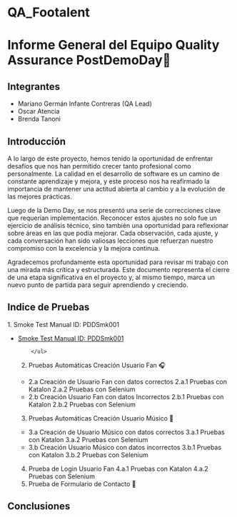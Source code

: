 # QA_Footalent

<h1>Informe General del Equipo Quality Assurance  PostDemoDay🎼</h1>

<div><h2>Integrantes</h2>
<ul>
    <li>Mariano Germán Infante Contreras (QA Lead)</li>
    <li>Oscar Atencia</li>
    <li>Brenda Tanoni</li>
</ul>
</div>
<div>
    <h2>Introducción</h2>
    <p>A lo largo de este proyecto, hemos tenido la oportunidad de enfrentar desafíos que nos han permitido crecer tanto profesional como personalmente. La calidad en el desarrollo de software es un camino de constante aprendizaje y mejora, y este proceso nos ha reafirmado la importancia de mantener una actitud abierta al cambio y a la evolución de las mejores prácticas.</p>
    <p>Luego de la Demo Day, se nos presentó una serie de correcciones clave que requerían implementación. Reconocer estos ajustes no solo fue un ejercicio de análisis técnico, sino también una oportunidad para reflexionar sobre áreas en las que podía mejorar. Cada observación, cada ajuste, y cada conversación han sido valiosas lecciones que refuerzan nuestro compromiso con la excelencia y la mejora continua.</p>
    <p>Agradecemos profundamente esta oportunidad para revisar mi trabajo con una mirada más crítica y estructurada. Este documento representa el cierre de una etapa significativa en el proyecto y, al mismo tiempo, marca un nuevo punto de partida para seguir aprendiendo y creciendo. </p>
</div>
<div>
    <h2>Indice de Pruebas</h2>
    <div>
 1. Smoke Test Manual ID: PDDSmk001 
  <ul>
            <li><a href="./SmokeTestManual/SmokeTest_PDDSmk001.pdf">Smoke Test Manual ID: PDDSmk001</a></li>
            
        </ul>
   
 2. Pruebas Automáticas Creación Usuario Fan 🎧
   - 2.a  Creación de Usuario Fan con datos correctos
        2.a.1   Pruebas con Katalon
        2.a.2   Pruebas con Selenium
   - 2.b  Creación Usuario Fan con datos Incorrectos
        2.b.1   Pruebas con Katalon
        2.b.2   Pruebas con Selenium
 3. Pruebas Automáticas Creación Usuario Músico 🎸
   - 3.a  Creación de Usuario Músico con datos correctos
        3.a.1   Pruebas con Katalon
        3.a.2   Pruebas con Selenium
   - 3.b  Creación Usuario Músico con datos incorrectos
        3.b.1   Pruebas con Katalon
        3.b.2   Pruebas con Selenium
  4. Prueba de Login Usuario Fan
        4.a.1   Pruebas con Katalon
        4.a.2   Pruebas con Selenium
  5. Prueba de Formulario de Contacto 📧
    </div>
   

    
</div>
<div>
    <h2>Conclusiones</h2>
</div>